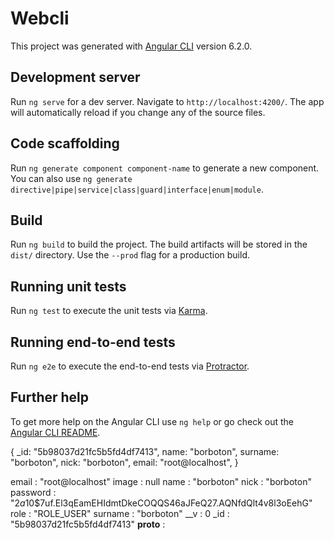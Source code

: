 # Webcli

This project was generated with [Angular CLI](https://github.com/angular/angular-cli) version 6.2.0.

## Development server

Run `ng serve` for a dev server. Navigate to `http://localhost:4200/`. The app will automatically reload if you change any of the source files.

## Code scaffolding

Run `ng generate component component-name` to generate a new component. You can also use `ng generate directive|pipe|service|class|guard|interface|enum|module`.

## Build

Run `ng build` to build the project. The build artifacts will be stored in the `dist/` directory. Use the `--prod` flag for a production build.

## Running unit tests

Run `ng test` to execute the unit tests via [Karma](https://karma-runner.github.io).

## Running end-to-end tests

Run `ng e2e` to execute the end-to-end tests via [Protractor](http://www.protractortest.org/).

## Further help

To get more help on the Angular CLI use `ng help` or go check out the [Angular CLI README](https://github.com/angular/angular-cli/blob/master/README.md).


{
    _id: "5b98037d21fc5b5fd4df7413", 
    name: "borboton", 
    surname: "borboton", 
    nick: "borboton", 
    email: "root@localhost",
}

email : "root@localhost" 
image : null 
name : "borboton" 
nick : "borboton" 
password : "$2a$10$7uf.El3qEamEHIdmtDkeCOQQS46aJFeQ27.AQNfdQlt4v8l3oEehG" 
role : "ROLE_USER" 
surname : "borboton" 
__v : 0 _id : "5b98037d21fc5b5fd4df7413" __proto__ :
